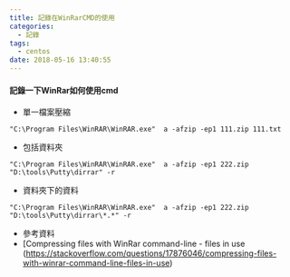 ```yaml
---
title: 記錄在WinRarCMD的使用
categories:
  - 記錄
tags:
  - centos
date: 2018-05-16 13:40:55
---
```

#### 記錄一下WinRar如何使用cmd
* 單一檔案壓縮
```
"C:\Program Files\WinRAR\WinRAR.exe"  a -afzip -ep1 111.zip 111.txt
```
* 包括資料夾
```
"C:\Program Files\WinRAR\WinRAR.exe"  a -afzip -ep1 222.zip "D:\tools\Putty\dirrar" -r
``` 
* 資料夾下的資料
```
"C:\Program Files\WinRAR\WinRAR.exe"  a -afzip -ep1 222.zip "D:\tools\Putty\dirrar\*.*" -r
``` 
* 參考資料
 * [Compressing files with WinRar command-line - files in use (https://stackoverflow.com/questions/17876046/compressing-files-with-winrar-command-line-files-in-use)